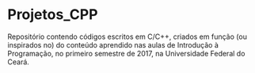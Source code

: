 # Projetos_CPP
Repositório contendo códigos escritos em C/C++, criados em função (ou inspirados no) do conteúdo aprendido nas aulas de Introdução à Programação, no primeiro semestre de 2017, na Universidade Federal do Ceará. 

